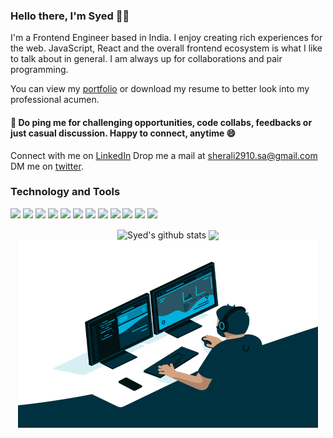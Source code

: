 
<span align="left">
 <h3>Hello there, I'm Syed 👨‍💻 </h3>
 
 I'm a Frontend Engineer based in India. I enjoy creating rich experiences for the web. JavaScript, React and the overall frontend ecosystem is what I like to talk about in general. I am always up for collaborations and pair programming.

You can view my [portfolio](https://cssher.github.io/syed-dev/) or download my resume to better look into my professional acumen. 
 <h4> 💬 Do ping me for challenging opportunities, code collabs, feedbacks or just casual discussion. Happy to connect, anytime 😄 </h4>
 
Connect with me on [LinkedIn](https://linkedin.com/in/syedsher)
Drop me a mail at [sherali2910.sa@gmail.com](mailto:sherali2910.sa@gmail.com)
DM me on [twitter](https://twitter.com/sheralifar).

</span>
 
 ### Technology and Tools
 
<img src = "https://img.shields.io/badge/-HTML5-E34F26?style=flat&logo=html5&logoColor=white"> <img src = "https://img.shields.io/badge/-CSS3-1572B6?style=flat&logo=css3&logoColor=white"> <img src="https://img.shields.io/badge/-JavaScript-eed718?style=flat&logo=javascript&logoColor=ffffff"> <img src="https://img.shields.io/badge/-React-000000?style=flat&logo=react&logoColor=00c8ff"> <img src="https://img.shields.io/badge/-Redux-764abc?style=flat&logo=redux&logoColor=white"> <img src="https://img.shields.io/badge/-MongoDB-4DB33D?style=flat&logo=mongodb&logoColor=FFFFFF"> <img src="https://img.shields.io/badge/-Express.js-787878?style=flat"> <img src="https://img.shields.io/badge/-Node.js-3C873A?style=flat&logo=Node.js&logoColor=white"> <img src="http://img.shields.io/badge/-Git-F1502F?style=flat&logo=git&logoColor=FFFFFF"> <img src="http://img.shields.io/badge/-Github-000000?style=flat&logo=github&logoColor=FFFFFF"> <img src="http://img.shields.io/badge/-VS%20Code-007ACC?style=flat&logo=visual%20studio%20code&logoColor=white">
<img src="http://img.shields.io/badge/Postman-FA4566?style=flat&logo=postman&logoColor=white">
 
 <div align="center" display="flex" href="https://github.com/syedshamsher">
 
 <img align="center" margin=10 src="https://github-readme-stats.vercel.app/api?username=cssher&title_color=fff&text_color=fff&show_icons=true&count_private=true&bg_color=130,5d37c5,0e1eaa,319197&include_all_commits=true" alt="Syed's github stats" />
 
   <img align="center" margin=10  src="https://github-readme-stats.vercel.app/api/top-langs/?username=cssher&count_private=true&theme=light&layout=compact">

  <div align="center">
   <img src="./code.gif" margin=10 align="center" alt="Coder GIF" width="480" height="300">
  </div>

